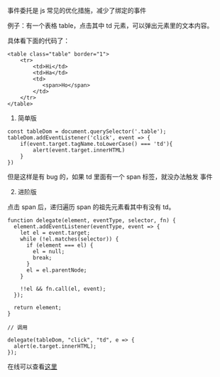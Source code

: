 事件委托是 js 常见的优化措施，减少了绑定的事件

例子：有一个表格 table，点击其中 td 元素，可以弹出元素里的文本内容。

具体看下面的代码了：
``` 
<table class="table" border="1">
    <tr>
        <td>Hi</td>
        <td>Ha</td>
        <td>
           <span>Ho</span>
        </td>
    </tr>
</table>
```

1. 简单版
``` 
const tableDom = document.querySelector('.table');
tableDom.addEventListener('click', event => {
    if(event.target.tagName.toLowerCase() === 'td'){
        alert(event.target.innerHTML)
    }
})
```
但是这样是有 bug 的，如果 td 里面有一个 span 标签，就没办法触发 事件

2. 进阶版

点击 span 后，递归遍历 span 的祖先元素看其中有没有 td。
``` 
function delegate(element, eventType, selector, fn) {
  element.addEventListener(eventType, event => {
    let el = event.target;
    while (!el.matches(selector)) {
      if (element === el) {
        el = null;
        break;
      }
      el = el.parentNode;
    }

    !!el && fn.call(el, event);
  });

  return element;
}

// 调用

delegate(tableDom, "click", "td", e => {
  alert(e.target.innerHTML);
});
```

在线可以查看[这里](https://codesandbox.io/s/k51n33orv7)